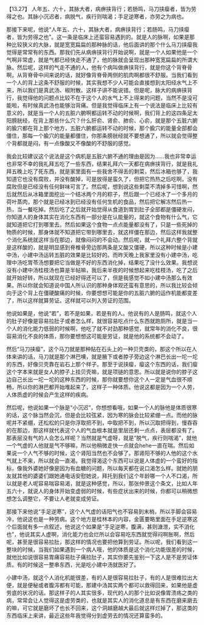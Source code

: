 【13.27】 人年五、六十，其脉大者，病痹挟背行；若肠鸣，马刀挟瘿者，皆为劳得之也。其脉小沉迟者，病脱气，疾行则喘渴；手足逆寒者，亦劳之为病也。

那接下来呢，他说“人年五、六十，其脉大者，病痹挟背行；若肠鸣，马刀挟瘿者，皆为劳得之也”。这一条是临床上还蛮容易遇到的。就是人的脉啊，如果是那种比较狭义的大脉，就是宽宽扁扁的那种脉的话，他后面讲的那个什么马刀挟瘿我觉得是常常有的东西。那我们先从病痹挟背行开始说啊，就是一个人如果他是一个气啊非常虚，就是气都已经快走不通了，他的脉就会呈现出那种宽宽扁扁的所谓大脉。然后呢，这样的气走不通的人，他有个病叫做痹挟背行，就是你这个背脊骨啊，从背脊骨中间来说的话，就好像背脊骨两侧的肌肉啊都很不舒服。当我们看到一个人的背上这条不舒服的时候，其实我想不少人可能会直接想到太阳经水气上不来，所以我们是真武汤、椒附散。这样子讲不能说错。但是呢，脉大的病痹挟背行，我觉得他的问题点比较不在于这个人的水气上不上得来的问题，当然不是没可能啦，有时候真武汤也能够治背痛。但是我觉得临床上有一个说法是临床上比较有意义的，就是当一个人的五脏六腑啊都运转不动的时候啊，我们背上的这四条足太阳膀胱经，在背上那些什么穴？什么肝俞、肾俞、肺俞、心俞，就是那个五脏六腑的腧穴都在背上那个地方，五脏六腑都运转不动的时候，那个腧穴的能量全部都会僵住，那每一个腧穴的能量都僵住，你那条膀胱经就不要想通了，所以就会觉得整个背都就是闷，有一点像酸又不像酸的不舒服的感觉。

我会比较建议这个说法是这个病机是五脏六腑不通的理由是因为……我也非常幸运也非常不幸的我礼拜五吃了一些东西，结果礼拜六一天都在病痹挟背行，就是我礼拜五晚上吃了死东西，就是家里面有一些我舍不得丢的剩菜，然后冰箱也够了，我知道它也没有腐败，并没有酸掉，可是放得是蛮久了，但把它热热之后吃啊，没有腐败但是已经没有任何鲜味可言了。然后呢，想到说这些剩菜不清掉多可惜啊，然后就然后从冰箱里面挖出一个结冰两个月的粽子，然后跟一个已经冰了一个多月的荷叶蒸肉，那个就是已经冰到已经没有任何生机的食品，然后把它解冻然后热一热，当一餐吃掉。然后吃了之后就开始觉得从食道到胃到肚子全部都是僵硬发闷，你知道人的身体其实在消化东西有一部分是在认能量的，就这个食物有什么气，它就知道把它打到哪里去。然后如果这个食物一点点能量都没有了，只是一些死掉的物质的时候，那身体就不知道把它带到哪里去，就这样僵在那边，然后这样我就整个消化系统就这样当在那边，就像闷闷的不会动。然后呢，就一个礼拜六整个背就是这样酸的，就是明显感到脊椎骨旁边那两条是又酸又僵硬，所以这种时候是小建中汤，小建中汤运转五脏的效果是比较好的。而昨天晚上我家里没有小建中汤，吃理中汤吃胃苓汤想要把它当做是不好的东西消化掉，结果吃了没什么效果。我想说没有小建中汤桂枝汤也算是半帖嘛，我后来半夜的时候想起来吃桂枝汤，吃了之后就开始好转，所以就现在已经好得还可以了，但是我感觉不如小建中汤那么有效果。所以你就会知道说中国人所认识的那种身体观还蛮有意思的，所以我比较会倾向于这个背上在僵硬酸痛的时候，你要想想可能是你的五脏六腑的运作机能都变差了，所以这样就算劳证。这样就可以列入劳证的范围。

他说如果是，他说“若”，若不是如果，若是有的人。他说有的人是肠鸣，就这个人的肚子好像是容易拉肚子或者怎么样，就很容易吃点什么东西就跑厕所，就是当一个人的消化能力低弱的时候啊，他吃了就不对劲那种感觉，就常年的消化不良，很容易消化不良的体质，那你要想想这可能是劳证，就是他的系统都不会动了。

然后“马刀挟瘿”，这个马刀就是那种贴在石头上的一种贝壳类的，那这个所以在人体来讲的话，马刀就是那个淋巴噢，就是腋下或者脖子旁边这个淋巴长出一坨一坨的东西，好像贝壳靠在岩石上那个样子。那至于说挟瘿，瘿这个东西的话，我们瘿这个字本来就是女人的脖子上挂贝壳嘛，就是项链的意思。所以就是说你的脖子这边自己长出一坨一坨的这种东西的时候，那你就要想你这个人一定是气血很不顺畅，所以你的淋巴都开始堆起来了，这样子一种体质。他说这都是因为一个人劳，人体质虚的时候会产生这样的疾病。

然后呢，他说如果一个脉是“小沉迟”，你想想看哦，如果一个人的脉他是体质很寒的话，这个脉当然会沉，但是会比较弦紧，因为寒的脉会比较紧绷一点。而他的脉呢并不紧绷，还松松的只是你浮取把不到，中取把不到，所以沉取把得到，慢吞吞的在那边，那这样就代表这个人的气血根本就是里层还剩一点点，表层都没有了。那表层没有气的人会怎么样呢？当然就是气虚呀，就是“脱气，疾行则喘渴”，就他一个气虚的人他就是气不够嘛，所以他稍微走快一点就会hehe一直在喘。然后如果说一个人气不够的时候，这个肾阳当然也不会够了。那肾阳不够的人他的这个水气就上不来，所以就会一直渴。我觉得渴这个东西可以说是人体虚的一个蛮好的指标，像我外婆她好像是因为有血糖的问题，所以每天都在说口渴怎么样。就她的朋友就其他的婆婆们跟她通电话安慰她说，拜托到我们这个年龄哪一个人不口渴，所以就是老人呢容易喘容易渴，就是这种感觉，所以，那张仲景这个条文，比如人年五六十，就说人的身体开始变虚弱的时候，有些症状出来的时候，你都可以稍微想想怎么调整它，不要让人老就变成劳证。

那接下来他说“手足逆寒”，这个人气虚的话阳气也不容易到末梢，所以手脚会容易冷，他说这也是一种劳病。这个地方是桂林本的内容，金匮要略里面在手足逆寒这个后面就有多一点叙述，他说这个如果是“手足逆寒，腹满，甚则溏泄，实不消化也”，他说其实人虚啊，消化能力也会烂所以会容易吃东西就觉得闷啊胀啊，然后呢，甚至是很容易拉肚，那这样的情况也要把他算到劳证。所以呢，我们看到这一整块的时候，当我们如果遇到一个病人哦，他的体质是这个消化功能很差的时候，就他比如说很容易胃痛容易肚子痛拉肚子，其实你要先鉴别一下这人是不是劳证体质。有的时候这一整串东西，光是吃小建中汤就医好了。

小建中汤，就这个人消化机能很差，有的人是很容易拉肚子，有的人是很难拉出大便，就是便秘或者腹泻都有可能，那建中汤其实两个都可以救得回来，如果他是虚劳底的状况的话。那这样子的人其实很多，现代的人的那个比如说像胃溃疡之类的病，常常会让人觉得这是虚劳类的，也就是其实人的消化道总是有东西在磨来磨去的嘛，可它就是磨坏了也长不回来，这个洞越磨越大最后就这样烂掉了，那这类的东西临床上来讲，最近这些年我觉得分到虚劳去的情况还算蛮多的。
